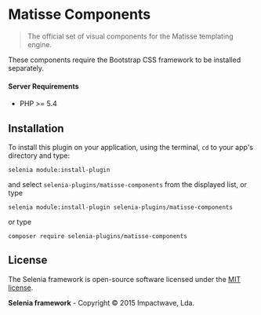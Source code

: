 # Matisse Components

> The official set of visual components for the Matisse templating engine.

These components require the Bootstrap CSS framework to be installed separately.

#### Server Requirements

-  PHP >= 5.4

## Installation

To install this plugin on your application, using the terminal, `cd` to your app's directory and type:

```shell
selenia module:install-plugin
```

and select `selenia-plugins/matisse-components` from the displayed list, or type

```shell
selenia module:install-plugin selenia-plugins/matisse-components
```

or type

```shell
composer require selenia-plugins/matisse-components
```

## License

The Selenia framework is open-source software licensed under the [MIT license](http://opensource.org/licenses/MIT).

**Selenia framework** - Copyright &copy; 2015 Impactwave, Lda.
